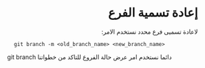 <div dir="rtl">


# إعادة تسمية الفرع


لاعادة تسميى فرع محدد نستخدم الامر: 
<div style="text-align:center">

 
<div dir="ltr">


`git branch -m <old_branch_name> <new_branch_name>`


</div>
دائما نستخدم امر عرض حالة الفروع للتاكد من خطواتنا 
git branch 

</div>


</div>


